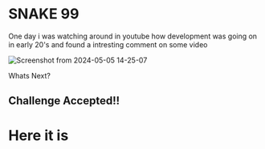 # SNAKE 99

One day i was watching around in youtube how development was going on in early 20's and found a intresting comment on some video

![Screenshot from 2024-05-05 14-25-07](https://github.com/amanraox/Snake_99/assets/67886237/f36c60fe-0d13-43cf-8606-07f54d2d66a5)

Whats Next?

## Challenge Accepted!!
# Here it is
